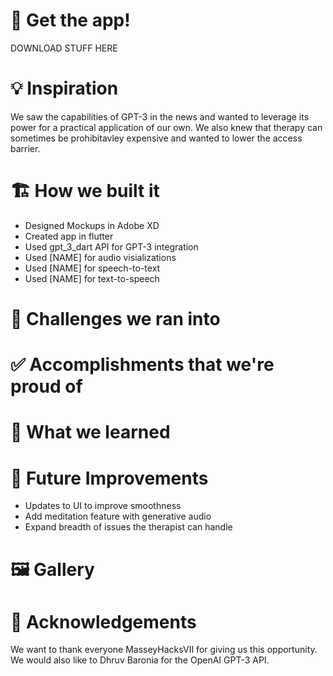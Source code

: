
# 📱 Get the app!
DOWNLOAD STUFF HERE

# :bulb: Inspiration
We saw the capabilities of GPT-3 in the news and wanted to leverage its power for a practical application of our own. We also knew that therapy can sometimes be prohibitavley expensive and wanted to lower the access barrier.

# :building_construction: How we built it
* Designed Mockups in Adobe XD
* Created app in flutter
* Used gpt_3_dart API for GPT-3 integration
* Used [NAME] for audio visializations
* Used [NAME] for speech-to-text
* Used [NAME] for text-to-speech

# :stop_sign: Challenges we ran into

#	:white_check_mark: Accomplishments that we're proud of

# :open_book: What we learned

# :thought_balloon: Future Improvements
* Updates to UI to improve smoothness
* Add meditation feature with generative audio
* Expand breadth of issues the therapist can handle


# :framed_picture: Gallery

# :bow: Acknowledgements
We want to thank everyone MasseyHacksVII for giving us this opportunity. We would also like to Dhruv Baronia for the OpenAI GPT-3 API.
